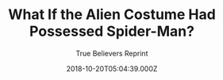 ---
title: "What If the Alien Costume Had Possessed Spider-Man?"
subtitle: True Believers Reprint
date: 2018-10-20T05:04:39.000Z
permalink: /almanac/books/2018-10-20-what-if-the-alien-costume-had-possessed-spider-man/index.html
link: http://marvel.wikia.com/wiki/What_If%3F_Vol_2_4
customImage: custom/1019
---
